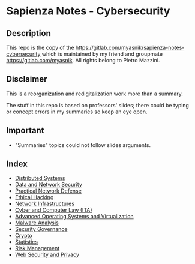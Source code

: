 # Sapienza Notes - Cybersecurity

## Description

This repo is the copy of the https://gitlab.com/myasnik/sapienza-notes-cybersecurity which is maintained by my friend and groupmate https://gitlab.com/myasnik. All rights belong to Pietro Mazzini. 

## Disclaimer

This is a reorganization and redigitalization work more than a summary.

The stuff in this repo is based on professors' slides; there could be typing or concept errors in my summaries so keep an eye open.

## Important

- "Summaries" topics could not follow slides arguments.

## Index

- [Distributed Systems](./sys_dist/README.md)
- [Data and Network Security](./data_sec/README.md)
- [Practical Network Defense](./net_def/README.md)
- [Ethical Hacking](./eth_hack/README.md)
- [Network Infrastructures](./net_inf/README.md)
- [Cyber and Computer Law (ITA)](./cyb_law/README.md)
- [Advanced Operating Systems and Virtualization](./aosv/README.md)
- [Malware Analysis](./malware_analysis/README.md)
- [Security Governance](./sec_gov/README.md)
- [Crypto](./crypto/README.md)
- [Statistics](./statistics/README.md)
- [Risk Management](./risk_management/README.md)
- [Web Security and Privacy](./web_sec/README.md)
